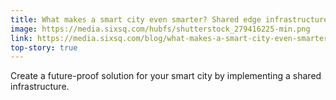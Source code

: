 ```yaml
---
title: What makes a smart city even smarter? Shared edge infrastructure
image: https://media.sixsq.com/hubfs/shutterstock_279416225-min.png
link: https://media.sixsq.com/blog/what-makes-a-smart-city-even-smarter
top-story: true
---
```


Create a future-proof solution for your smart city by implementing a shared infrastructure.